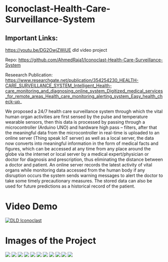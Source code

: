 # Iconoclast-Health-Care-Surveillance-System
## Important Links:
https://youtu.be/DG2OwjZWiUE
dld video project

Repo: https://github.com/AhmedRaja1/Iconoclast-Health-Care-Surveillance-System

Reseearch Publication: 
https://www.researchgate.net/publication/354254230_HEALTH-CARE_SURVEILLANCE_SYSTEM_Intelligent_Health-care_monitoring_and_diagnosing_online_system_Digitized_medical_services_for_remote_areas_Health_care_monitoring_alerting_system_Easy_health_check-up_

We proposed a 24/7 health care surveillance system through which the vital human organ activities are first sensed by the pulse and temperature wearable sensors, then this data is processed by passing through a microcontroller (Arduino UNO) and hardware high pass – filters, after that the meaningful data from the microcontroller in real-time is uploaded to an online server (Thing speak IoT server) as well as a local server, the data now converts into meaningful information in the form of medical facts and figures, which can be accessed at any time from any place around the globe via the internet or local server by a medical expert/physician or doctor for diagnosis and prescription, thus eliminating the distance between a doctor and patient. An online server records the latest activity of vital organs while monitoring data accessed from the human body if any disruption occurs the system sends warning messages to alert the doctor to take some timely precautionary measures. The stored data can also be used for future predictions as a historical record of the patient.
# Video Demo
[![DLD Iconoclast](https://img.youtube.com/vi/DG2OwjZWiUE/0.jpg)](https://www.youtube.com/watch?v=DG2OwjZWiUE)
# Images of the Project
![](https://raw.githubusercontent.com/AhmedRaja1/Iconoclast-Health-Care-Surveillance-System/main/Pics/dld%20project%20logo-01.png)
![](https://raw.githubusercontent.com/AhmedRaja1/Iconoclast-Health-Care-Surveillance-System/main/Pics/screenshot-threshold-arrows.png)
![](https://raw.githubusercontent.com/AhmedRaja1/Iconoclast-Health-Care-Surveillance-System/main/Pics/AD8232_Heart_Rate_Arduino_Serial_Plotter.jpg)
![](https://raw.githubusercontent.com/AhmedRaja1/Iconoclast-Health-Care-Surveillance-System/main/Pics/DATA%20FOR%20PRESENTATION.PNG)
![](https://raw.githubusercontent.com/AhmedRaja1/Iconoclast-Health-Care-Surveillance-System/main/Pics/FingerStrap.png)
![](https://raw.githubusercontent.com/AhmedRaja1/Iconoclast-Health-Care-Surveillance-System/main/Pics/IoT_connected_Health_application.png)
![](https://raw.githubusercontent.com/AhmedRaja1/Iconoclast-Health-Care-Surveillance-System/main/Pics/ScreenShot.png)
![](https://raw.githubusercontent.com/AhmedRaja1/Iconoclast-Health-Care-Surveillance-System/main/Pics/Screenshot%20-%201_10_2020%20%2C%2010_11_19%20AM.png)
![](https://raw.githubusercontent.com/AhmedRaja1/Iconoclast-Health-Care-Surveillance-System/main/Pics/dld.PNG)
![](https://raw.githubusercontent.com/AhmedRaja1/Iconoclast-Health-Care-Surveillance-System/main/Pics/graphs.PNG)
![](https://raw.githubusercontent.com/AhmedRaja1/Iconoclast-Health-Care-Surveillance-System/main/Pics/graphs%202.PNG)
